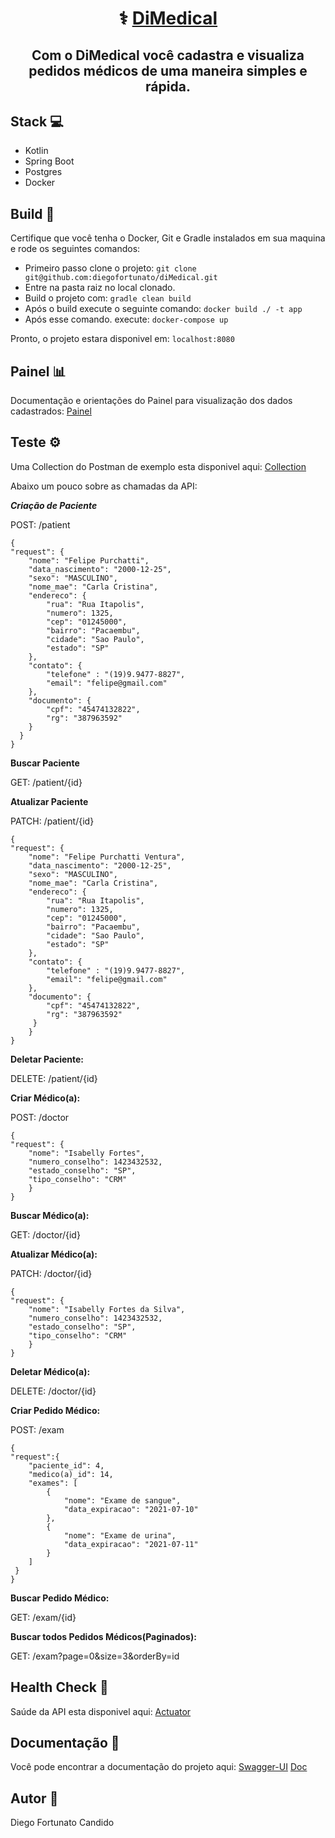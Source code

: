 
<h1 align="center">
   ⚕️ <a href="#" alt="site do DiMedical"> DiMedical </a>
</h1>

<h2 align="center">
   Com o DiMedical você cadastra e visualiza pedidos médicos de uma maneira simples e rápida.
</h2>


## [](https://github.com/diegofortunato/diMedical#stack-)Stack  💻

-   Kotlin
-   Spring Boot
-   Postgres
-   Docker

## [](https://github.com/diegofortunato/diMedical#build--)Build  🚀

Certifique que você tenha o Docker, Git e Gradle instalados em sua maquina e rode os seguintes comandos:

-   Primeiro passo clone o projeto:  `git clone git@github.com:diegofortunato/diMedical.git`
-   Entre na pasta raiz no local clonado.
-   Build o projeto com:  `gradle clean build`
-   Após o build execute o seguinte comando:  `docker build ./ -t app`
-   Após esse comando. execute:  `docker-compose up`

Pronto, o projeto estara disponivel em:  `localhost:8080`


## [](https://github.com/diegofortunato/diMedical#painel--)Painel  📊

Documentação e orientações do Painel para visualização dos dados cadastrados: [Painel](https://github.com/diegofortunato/diMedical-front)


## [](https://github.com/diegofortunato/diMedical#teste-%EF%B8%8F)Teste  ⚙️

Uma Collection do Postman de exemplo esta disponivel aqui:  [Collection](https://github.com/diegofortunato/diMedical/blob/develop/dimedical.postman_collection)

Abaixo um pouco sobre as chamadas da API:

***Criação de Paciente***

POST:  /patient

    {
    "request": {
        "nome": "Felipe Purchatti",
        "data_nascimento": "2000-12-25",
        "sexo": "MASCULINO",
        "nome_mae": "Carla Cristina",
        "endereco": {
            "rua": "Rua Itapolis",
            "numero": 1325,
            "cep": "01245000",
            "bairro": "Pacaembu",
            "cidade": "Sao Paulo",
            "estado": "SP"
        },
        "contato": {
            "telefone" : "(19)9.9477-8827",
            "email": "felipe@gmail.com"
        },
        "documento": {
            "cpf": "45474132822",
            "rg": "387963592"
        }
      }
    }

**Buscar Paciente**

GET: /patient/{id}

 **Atualizar Paciente**

PATCH: /patient/{id}

    {
    "request": {
        "nome": "Felipe Purchatti Ventura",
        "data_nascimento": "2000-12-25",
        "sexo": "MASCULINO",
        "nome_mae": "Carla Cristina",
        "endereco": {
            "rua": "Rua Itapolis",
            "numero": 1325,
            "cep": "01245000",
            "bairro": "Pacaembu",
            "cidade": "Sao Paulo",
            "estado": "SP"
        },
        "contato": {
            "telefone" : "(19)9.9477-8827",
            "email": "felipe@gmail.com"
        },
        "documento": {
            "cpf": "45474132822",
            "rg": "387963592"
         }
	    }
    }	

**Deletar Paciente:** 

DELETE: /patient/{id}

**Criar Médico(a):**

POST: /doctor

    {
    "request": {
        "nome": "Isabelly Fortes",
        "numero_conselho": 1423432532,
        "estado_conselho": "SP",
        "tipo_conselho": "CRM"
	    }
    }

**Buscar Médico(a):** 

GET: /doctor/{id}

**Atualizar Médico(a):**

PATCH: /doctor/{id}

    {
    "request": {
        "nome": "Isabelly Fortes da Silva",
        "numero_conselho": 1423432532,
        "estado_conselho": "SP",
        "tipo_conselho": "CRM"
	    }
    }

**Deletar Médico(a):** 

DELETE: /doctor/{id}


**Criar Pedido Médico:** 

POST: /exam

    {
    "request":{
        "paciente_id": 4,
        "medico(a)_id": 14,
        "exames": [
            {
                "nome": "Exame de sangue",
                "data_expiracao": "2021-07-10"
            },
            {
                "nome": "Exame de urina",
                "data_expiracao": "2021-07-11"
            }
        ]
     }
    }

**Buscar Pedido Médico:** 

GET: /exam/{id}

**Buscar todos Pedidos Médicos(Paginados):** 

GET: /exam?page=0&size=3&orderBy=id

## [](https://github.com/diegofortunato/xy-inc#documeta%C3%A7%C3%A3o-)Health Check  🏥

Saúde da API esta disponivel aqui:  [Actuator](http://localhost:8080/actuator/health)


## [](https://github.com/diegofortunato/diMedical#documeta%C3%A7%C3%A3o-)Documentação  📝

Você pode encontrar a documentação do projeto aqui: [Swagger-UI](http://localhost:8080/swagger-ui.html#/)
                                                    [Doc](https://github.com/diegofortunato/diMedical/blob/develop/swagger.yml)

## [](https://github.com/diegofortunato/diMedical#autor-)Autor  🦸

Diego Fortunato Candido
